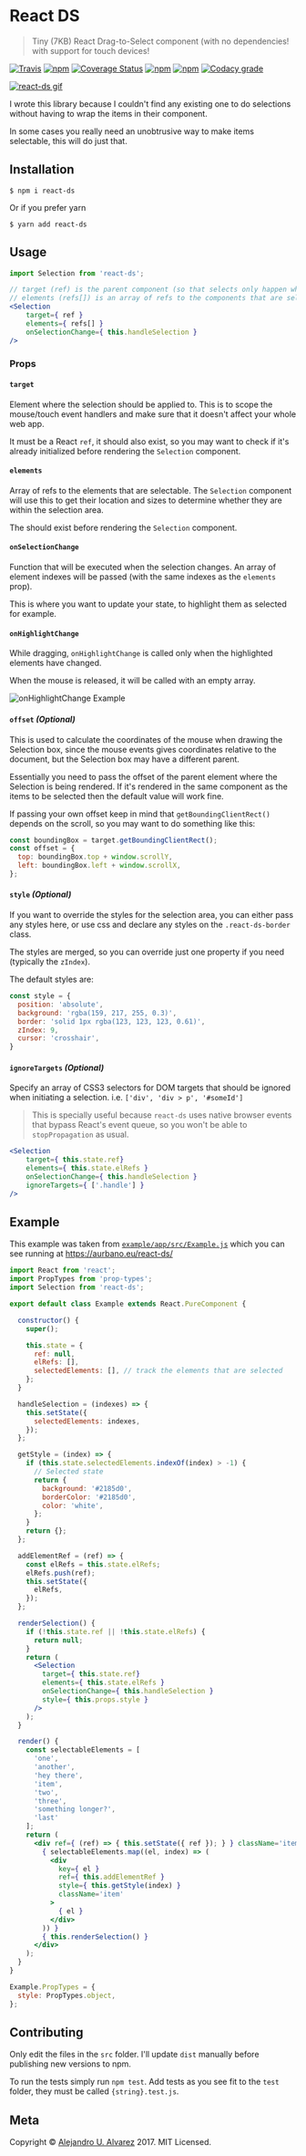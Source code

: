# React DS
> Tiny (7KB) React Drag-to-Select component (with no dependencies! with support for touch devices!

[![Travis](https://img.shields.io/travis/aurbano/react-ds.svg)](https://travis-ci.org/aurbano/react-ds)
[![npm](https://img.shields.io/npm/v/react-ds.svg)](https://www.npmjs.com/package/react-ds)
[![Coverage Status](https://coveralls.io/repos/github/aurbano/react-ds/badge.svg?branch=master)](https://coveralls.io/github/aurbano/react-ds?branch=master)
[![npm](https://img.shields.io/npm/dm/react-ds.svg)](https://www.npmjs.com/package/react-ds)
[![npm](https://img.shields.io/npm/l/react-ds.svg)](https://www.npmjs.com/package/react-ds)
[![Codacy grade](https://img.shields.io/codacy/grade/e2589a609bdc4c56bd49c232a65dab4e.svg)](https://www.codacy.com/app/aurbano/react-ds)

[![react-ds gif](https://thumbs.gfycat.com/FatYellowKid-size_restricted.gif)](https://gfycat.com/gifs/detail/fatyellowkid)

I wrote this library because I couldn't find any existing one to do selections without having to wrap the items in their component.

In some cases you really need an unobtrusive way to make items selectable, this will do just that.


## Installation

```console
$ npm i react-ds
```
Or if you prefer yarn
```console
$ yarn add react-ds
```

## Usage

```jsx
import Selection from 'react-ds';

// target (ref) is the parent component (so that selects only happen when clicking and dragging on it)
// elements (refs[]) is an array of refs to the components that are selectable
<Selection
    target={ ref }
    elements={ refs[] }
    onSelectionChange={ this.handleSelection }
/>
```

### Props

#### `target`

Element where the selection should be applied to. This is to scope the mouse/touch event handlers and make sure that it doesn't affect your whole web app.

It must be a React `ref`, it should also exist, so you may want to check if it's already initialized before rendering the `Selection` component.

#### `elements`

Array of refs to the elements that are selectable. The `Selection` component will use this to get their location and sizes to determine whether they are within the selection area.

The should exist before rendering the `Selection` component.

#### `onSelectionChange`

Function that will be executed when the selection changes. An array of element indexes will be passed (with the same indexes as the `elements` prop).

This is where you want to update your state, to highlight them as selected for example.

#### `onHighlightChange`

While dragging, `onHighlightChange` is called only when the highlighted elements have changed.

When the mouse is released, it will be called with an empty array.

![onHighlightChange Example](https://user-images.githubusercontent.com/1640952/61724315-0269b280-ad6e-11e9-899c-4466e090cb13.gif)

#### `offset` *(Optional)*

This is used to calculate the coordinates of the mouse when drawing the Selection box, since the mouse events gives coordinates relative to the document, but the Selection box may have a different parent.

Essentially you need to pass the offset of the parent element where the Selection is being rendered. If it's rendered in the same component as the items to be selected then the default value will work fine.

If passing your own offset keep in mind that `getBoundingClientRect()` depends on the scroll, so you may want to do something like this:

```js
const boundingBox = target.getBoundingClientRect();
const offset = {
  top: boundingBox.top + window.scrollY,
  left: boundingBox.left + window.scrollX,
};
```

#### `style` *(Optional)*

If you want to override the styles for the selection area, you can either pass any styles here, or use css and declare any styles on the `.react-ds-border` class.

The styles are merged, so you can override just one property if you need (typically the `zIndex`).

The default styles are:

```js
const style = {
  position: 'absolute',
  background: 'rgba(159, 217, 255, 0.3)',
  border: 'solid 1px rgba(123, 123, 123, 0.61)',
  zIndex: 9,
  cursor: 'crosshair',
}
```

#### `ignoreTargets` *(Optional)*

Specify an array of CSS3 selectors for DOM targets that should be ignored when initiating a selection. i.e. `['div', 'div > p', '#someId']`

>This is specially useful because `react-ds` uses native browser events that bypass React's event queue, so you won't be able to `stopPropagation` as usual.

```jsx
<Selection
    target={ this.state.ref}
    elements={ this.state.elRefs }
    onSelectionChange={ this.handleSelection }
    ignoreTargets={ ['.handle'] }
/>
```

## Example

This example was taken from [`example/app/src/Example.js`](https://github.com/aurbano/react-ds/blob/master/example/app/src/Example.js) which you can see running at https://aurbano.eu/react-ds/

```jsx
import React from 'react';
import PropTypes from 'prop-types';
import Selection from 'react-ds';

export default class Example extends React.PureComponent {

  constructor() {
    super();

    this.state = {
      ref: null,
      elRefs: [],
      selectedElements: [], // track the elements that are selected
    };
  }

  handleSelection = (indexes) => {
    this.setState({
      selectedElements: indexes,
    });
  };

  getStyle = (index) => {
    if (this.state.selectedElements.indexOf(index) > -1) {
      // Selected state
      return {
        background: '#2185d0',
        borderColor: '#2185d0',
        color: 'white',
      };
    }
    return {};
  };

  addElementRef = (ref) => {
    const elRefs = this.state.elRefs;
    elRefs.push(ref);
    this.setState({
      elRefs,
    });
  };

  renderSelection() {
    if (!this.state.ref || !this.state.elRefs) {
      return null;
    }
    return (
      <Selection
        target={ this.state.ref}
        elements={ this.state.elRefs }
        onSelectionChange={ this.handleSelection }
        style={ this.props.style }
      />
    );
  }

  render() {
    const selectableElements = [
      'one',
      'another',
      'hey there',
      'item',
      'two',
      'three',
      'something longer?',
      'last'
    ];
    return (
      <div ref={ (ref) => { this.setState({ ref }); } } className='item-container'>
        { selectableElements.map((el, index) => (
          <div
            key={ el }
            ref={ this.addElementRef }
            style={ this.getStyle(index) }
            className='item'
          >
            { el }
          </div>
        )) }
        { this.renderSelection() }
      </div>
    );
  }
}

Example.PropTypes = {
  style: PropTypes.object,
};
```

## Contributing

Only edit the files in the `src` folder. I'll update `dist` manually before publishing new versions to npm.

To run the tests simply run `npm test`. Add tests as you see fit to the `test` folder, they must be called `{string}.test.js`.

## Meta

Copyright &copy; [Alejandro U. Alvarez](https:/aurbano.eu) 2017. MIT Licensed.
